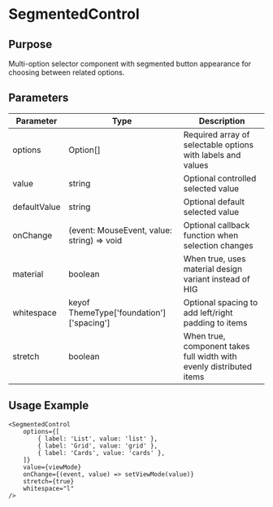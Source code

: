 # SegmentedControl

## Purpose

Multi-option selector component with segmented button appearance for choosing between related options.

## Parameters

| Parameter    | Type                                       | Description                                                         |
| ------------ | ------------------------------------------ | ------------------------------------------------------------------- |
| options      | Option[]                                   | Required array of selectable options with labels and values         |
| value        | string                                     | Optional controlled selected value                                  |
| defaultValue | string                                     | Optional default selected value                                     |
| onChange     | (event: MouseEvent, value: string) => void | Optional callback function when selection changes                   |
| material     | boolean                                    | When true, uses material design variant instead of HIG              |
| whitespace   | keyof ThemeType['foundation']['spacing']   | Optional spacing to add left/right padding to items                 |
| stretch      | boolean                                    | When true, component takes full width with evenly distributed items |

## Usage Example

```tsx
<SegmentedControl
    options={[
        { label: 'List', value: 'list' },
        { label: 'Grid', value: 'grid' },
        { label: 'Cards', value: 'cards' },
    ]}
    value={viewMode}
    onChange={(event, value) => setViewMode(value)}
    stretch={true}
    whitespace="l"
/>
```
